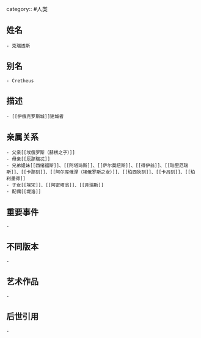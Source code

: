 category:: #人类
## 姓名
	- 克瑞透斯
## 别名
	- Cretheus
## 描述
	- [[伊俄克罗斯城]]建城者
## 亲属关系
	- 父亲[[埃俄罗斯（赫楞之子）]]
	- 母亲[[厄那瑞忒]]
	- 兄弟姐妹[[西绪福斯]]、[[阿塔玛斯]]、[[萨尔莫纽斯]]、[[得伊翁]]、[[珀里厄瑞斯]]、[[卡那刻]]、[[阿尔库俄涅（埃俄罗斯之女）]]、[[珀西狄刻]]、[[卡吕刻]]、[[珀利墨得]]
	- 子女[[埃宋]]、[[阿密塔翁]]、[[菲瑞斯]]
	- 配偶[[堤洛]]
## 重要事件
	-
## 不同版本
	-
## 艺术作品
	-
## 后世引用
	-

